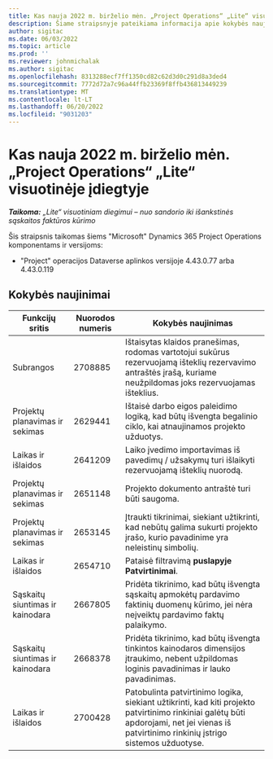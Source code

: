 ```yaml
---
title: Kas nauja 2022 m. birželio mėn. „Project Operations“ „Lite“ visuotinėje įdiegtyje
description: Šiame straipsnyje pateikiama informacija apie kokybės naujinimus, kurie pasiekiami 2022 m. birželio mėnesio "Microsoft Lite" Dynamics 365 Project Operations diegimo leidime.
author: sigitac
ms.date: 06/03/2022
ms.topic: article
ms.prod: ''
ms.reviewer: johnmichalak
ms.author: sigitac
ms.openlocfilehash: 8313288ecf7ff1350cd82c62d3d0c291d8a3ded4
ms.sourcegitcommit: 7772d72a7c96a44ffb23369f8ffb436813449239
ms.translationtype: MT
ms.contentlocale: lt-LT
ms.lasthandoff: 06/20/2022
ms.locfileid: "9031203"
---
```

# <a name="whats-new-june-2022---project-operations-lite-deployment"></a>Kas nauja 2022 m. birželio mėn. „Project Operations“ „Lite“ visuotinėje įdiegtyje

_**Taikoma:** „Lite“ visuotiniam diegimui – nuo sandorio iki išankstinės sąskaitos faktūros kūrimo_

Šis straipsnis taikomas šiems "Microsoft" Dynamics 365 Project Operations komponentams ir versijoms:

- "Project" operacijos Dataverse aplinkos versijoje 4.43.0.77 arba 4.43.0.119

## <a name="quality-updates"></a>Kokybės naujinimai

| Funkcijų sritis | Nuorodos numeris | Kokybės naujinimas |
| --- | --- | --- |
| Subrangos | 2708885 | Ištaisytas klaidos pranešimas, rodomas vartotojui sukūrus rezervuojamą išteklių rezervavimo antraštės įrašą, kuriame neužpildomas joks rezervuojamas išteklius. |
| Projektų planavimas ir sekimas | 2629441 | Ištaisė darbo eigos paleidimo logiką, kad būtų išvengta begalinio ciklo, kai atnaujinamos projekto užduotys. |
| Laikas ir išlaidos | 2641209 | Laiko įvedimo importavimas iš pavedimų / užsakymų turi išlaikyti rezervuojamą išteklių nuorodą. |
| Projektų planavimas ir sekimas | 2651148 | Projekto dokumento antraštė turi būti saugoma.|
| Projektų planavimas ir sekimas | 2653145 | Įtraukti tikrinimai, siekiant užtikrinti, kad nebūtų galima sukurti projekto įrašo, kurio pavadinime yra neleistinų simbolių. |
| Laikas ir išlaidos | 2654710 | Pataisė filtravimą **puslapyje Patvirtinimai**. |
| Sąskaitų siuntimas ir kainodara | 2667805 | Pridėta tikrinimo, kad būtų išvengta sąskaitų apmokėtų pardavimo faktinių duomenų kūrimo, jei nėra neįveiktų pardavimo faktų palaikymo. |
| Sąskaitų siuntimas ir kainodara | 2668378 | Pridėta tikrinimo, kad būtų išvengta tinkintos kainodaros dimensijos įtraukimo, nebent užpildomas loginis pavadinimas ir lauko pavadinimas. |
| Laikas ir išlaidos | 2700428 | Patobulinta patvirtinimo logika, siekiant užtikrinti, kad kiti projekto patvirtinimo rinkiniai galėtų būti apdorojami, net jei vienas iš patvirtinimo rinkinių įstrigo sistemos užduotyse. |
